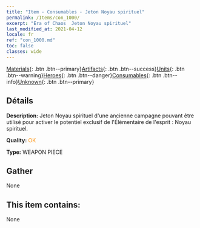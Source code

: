 ```yaml
---
title: "Item - Consumables - Jeton Noyau spirituel"
permalink: /Items/con_1000/
excerpt: "Era of Chaos  Jeton Noyau spirituel"
last_modified_at: 2021-04-12
locale: fr
ref: "con_1000.md"
toc: false
classes: wide
---
```

 [Materials](/fr/Items/){: .btn .btn--primary}[Artifacts](/fr/Items/Artifacts/){: .btn .btn--success}[Units](/fr/Items/Units/){: .btn .btn--warning}[Heroes](/fr/Items/Heroes/){: .btn .btn--danger}[Consumables](/fr/Items/Consumables/){: .btn .btn--info}[Unknown](/fr/Items/Unknown/){: .btn .btn--primary}

## Détails
 **Description:** Jeton Noyau spirituel d'une ancienne campagne pouvant être utilisé pour activer le potentiel exclusif de l'Élémentaire de l'esprit : Noyau spirituel.

 **Quality:** <span style="color: #FF8C00">OK</span>

 **Type:** WEAPON PIECE

## Gather

  None

## This item contains:

  None

